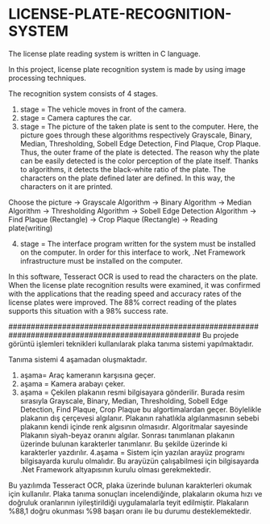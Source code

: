 # LICENSE-PLATE-RECOGNITION-SYSTEM
 The license plate reading system is written in C language.
 
 In this project, license plate recognition system is made by using image processing techniques.

The recognition system consists of 4 stages.
1. stage = The vehicle moves in front of the camera.
2. stage = Camera captures the car.
3. stage = The picture of the taken plate is sent to the computer. Here, the picture goes through these algorithms respectively Grayscale, Binary, Median, Thresholding, Sobell Edge Detection, Find Plaque, Crop Plaque. Thus, the outer frame of the plate is detected. The reason why the plate can be easily detected is the color perception of the plate itself. Thanks to algorithms, it detects the black-white ratio of the plate. The characters on the plate defined later are defined. In this way, the characters on it are printed.

Choose the picture -> Grayscale Algorithm -> Binary Algorithm -> Median Algorithm -> Thresholding Algorithm -> Sobell Edge Detection Algorithm -> Find Plaque (Rectangle) -> Crop Plaque (Rectangle) -> Reading plate(writing)

4. stage = The interface program written for the system must be installed on the computer. In order for this interface to work, .Net Framework infrastructure must be installed on the computer.
 
In this software, Tesseract OCR is used to read the characters on the plate. When the license plate recognition results were examined, it was confirmed with the applications that the reading speed and accuracy rates of the license plates were improved. The 88% correct reading of the plates supports this situation with a 98% success rate.
 
###################################################################################################
Bu projede görüntü işlemleri teknikleri kullanılarak plaka tanıma sistemi yapılmaktadır. 

Tanıma sistemi 4 aşamadan oluşmaktadır. 
1. aşama= Araç kameranın karşısına geçer.
2. aşama = Kamera arabayı çeker.
3. aşama = Çekilen plakanın resmi bilgisayara gönderilir. Burada resim  sırasıyla Grayscale, Binary, Median, Thresholding, Sobell Edge Detection, Find Plaque, Crop Plaque bu algortimalardan geçer. Böylelikle plakanın dış çerçevesi algılanır. Plakanın rahatlıkla algılanmasının sebebi plakanın kendi içinde renk algısının olmasıdır. Algoritmalar sayesinde Plakanın siyah-beyaz oranını algılar. Sonrası tanımlanan plakanın üzerinde bulunan karakterler tanımlanır. Bu şekilde üzerinde ki karakterler yazdırılır.
4.aşama = Sistem için yazılan arayüz programı bilgisayarda kurulu olmalıdır. Bu arayüzün çalışabilmesi için bilgisayarda .Net Framework altyapısının kurulu olması gerekmektedir. 

Bu yazılımda Tesseract OCR, plaka üzerinde bulunan karakterleri okumak için kullanılır. Plaka tanıma sonuçları incelendiğinde, plakaların okuma hızı ve doğruluk oranlarının iyileştirildiği uygulamalarla teyit edilmiştir. Plakaların %88,1 doğru okunması %98 başarı oranı ile bu durumu desteklemektedir.
